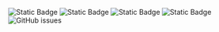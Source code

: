 ![Static Badge](https://img.shields.io/badge/blacklists-60-000000) ![Static Badge](https://img.shields.io/badge/blacklisted-3075030-cc0000) ![Static Badge](https://img.shields.io/badge/whitelisted-2244-00CC00) ![Static Badge](https://img.shields.io/badge/streaming_blacklist-28107-000000) ![GitHub issues](https://img.shields.io/github/issues/fabriziosalmi/blacklists)
